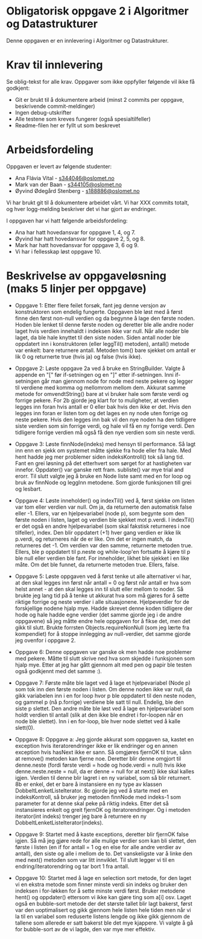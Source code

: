 # Obligatorisk oppgave 2 i Algoritmer og Datastrukturer

Denne oppgaven er en innlevering i Algoritmer og Datastrukturer. 

# Krav til innlevering

Se oblig-tekst for alle krav. Oppgaver som ikke oppfyller følgende vil ikke få godkjent:

* Git er brukt til å dokumentere arbeid (minst 2 commits per oppgave, beskrivende commit-meldinger)	
* Ingen debug-utskrifter
* Alle testene som kreves fungerer (også spesialtilfeller)
* Readme-filen her er fyllt ut som beskrevet

# Arbeidsfordeling

Oppgaven er levert av følgende studenter:
* Ana Flávia Vital - s344046@oslomet.no
* Mark van der Baan - s344105@oslomet.no
* Øyvind Ødegård Stenberg - s188886@oslomet.no

Vi har brukt git til å dokumentere arbeidet vårt. Vi har XXX commits totalt, og hver logg-melding beskriver det vi har gjort av endringer.

I oppgaven har vi hatt følgende arbeidsfordeling:
* Ana har hatt hovedansvar for oppgave 1, 4, og 7. 
* Øyvind har hatt hovedansvar for oppgave 2, 5, og 8. 
* Mark har hatt hovedansvar for oppgave 3, 6 og 9. 
* Vi har i fellesskap løst oppgave 10. 

# Beskrivelse av oppgaveløsning (maks 5 linjer per oppgave)

* Oppgave 1: Etter flere feilet forsøk, fant jeg denne versjon av konstruktoren som endelig fungerte. 
             Oppgaven ble løst med å først finne den først non-null verdien og da begynne å lage den første noden.
             Hoden ble lenket til denne første noden og deretter ble alle andre noder laget hvis verdien innehaldt i indeksen ikke var null.
             Når alle noder ble laget, da ble hale knyttet til den siste noden.
             Siden antall noder ble oppdatert inn i konstruktoren (eller leggTil() metoden), antall() metode var enkelt: bare returnere antall.
             Metoden tom() bare sjekket om antall er lik 0 og returnerte true (hvis ja) og false (hvis ikke).

* Oppgave 2: Løste oppgave 2a ved å bruke en StringBuilder. Valgte å appende en "[" før if-setningen og en "]" etter if-setningen. 
             Inni if-setningen går man gjennom node for node med neste pekere og legger til verdiene med komma og mellomrom mellom dem. Akkurat samme metode for omvendtString() 
             bare at vi bruker hale som første verdi og forrige pekere. For 2b gjorde jeg klart for to muligheter, at verdien legges inn foran hvis antall er 0 eller bak hvis den 
             ikke er det. Hvis den legges inn foran er listen tom og det lages en ny node uten forrige og neste pekere. Hvis den legges inn bak vil den nye noden ha den tidligere 
             siste verdien som sin forrige verdi, og hale vil få en ny forrige verdi. Den tidligere forrige verdien må også få den nye verdien som sin neste verdi.
             
* Oppgave 3: Løste finnNode(indeks) med hensyn til performance. Så lagt inn enn en sjekk om systemet måtte sjekke fra hode eller fra hale. 
             Med hent hadde jeg mer problemer siden indeksKontroll() tok så lang tid. Fant en grei løsning på det etterhvert som sørget for at hastigheten var innefor.
             Oppdater() var ganske rett fram.
             subliste() var mye trial and erorr. Til slutt valgte jeg å bruke en Node liste samt med en for loop og bruk av finnNode og leggInn metodene. Som gjorde funksjonen till grei og lesbart.

* Oppgave 4: Løste inneholder()  og indexTil() ved å, først sjekke om listen var tom eller verdien var null. Om ja, da returnerte den automatisk false eller -1. 
             Ellers, var en hjelpevariabel (node p), som begynte som den første noden i listen, laget og verdien ble sjekket mot p.verdi.
             I indexTil() er det også en andre hjelpevariabel (som skal fakstisk returneres i noe tilfeller), index. 
             Den blir oppdatert (+1) hver gang verdien er ikke lik p.verdi, og returneres når de er like. Om det er ingen match, da returneres det -1.
             Om verdien var den samme, returnerte metoden true. Ellers, ble p oppdatert til p.neste og while-loop'en fortsatte å kjøre til p ble null eller verdien ble fant.
             For inneholder, likhet ble sjekket i en like måte. Om det ble funnet, da returnerte metoden true. Ellers, false.
              

* Oppgave 5: Løste oppgaven ved å først tenke ut alle alternativer vi har, at den skal legges inn først når antall = 0 og først når antall er hva som helst annet - at den skal legges 
             inn til slutt eller mellom to noder. Så brukte jeg lang tid på å tenke ut akkurat hva som må gjøres for å sette riktige forrige og neste verdier i alle situasjonene. 
             Hjelpeverdier for de forskjellige nodene hjalp mye. Hadde skrevet denne koden tidligere der hode og hale hadde egne verdier (det samme gjorde jeg i de andre oppgavene) 
             så jeg måtte endre hele oppgaven for å fikse det, men det gikk til slutt. Brukte forrsten Objects.requireNonNull (som jeg lærte fra kompendiet) for å stoppe innlegging av null-verdier, 
             det samme gjorde jeg ovenfor i oppgave 2.
             
* Oppgave 6: Denne oppgaven var ganske ok men hadde noe problemer med pekere. Måtte til slutt skrive ned hva som skjedde i funksjonen som hjalp mye.
             Etter at jeg har gått gjennom alt med pen og papir ble testen også godkjennt med det samme :).

* Oppgave 7: Første måte ble laget ved å lage et hjelpevariabel (Node p) som tok inn den første noden i listen.
             Om denne noden ikke var null, da gikk variabelen inn i en for loop hvor p ble oppdatert til den neste noden, og gammel p (nå p.forrige) verdiene ble satt til null.
             Endelig, ble den siste p slettet.
             Den andre måte ble løst ved å lage en hjelpevariabel som holdt verdien til antall (slik at den ikke ble endret i for-loopen når en node ble slettet).
             Inn i en for-loop, ble hver node slettet ved å kalle slett(0). 

* Oppgave 8: Oppgave a: Jeg gjorde akkurat som oppgaven sa, kastet en exception hvis iteratorendringer ikke er lik endringer og en annen exception hvis hasNext ikke er sann. Så omgjøres fjernOK til true, sånn at 
             remove() metoden kan fjerne noe. Deretter blir denne omgjort til denne.neste (fordi første verdi = hode og hode.verdi = null) hvis ikke denne.neste.neste = null, da er denne = null for at next() ikke skal kalles igjen. 
             Verdien til denne blir lagret i en ny variabel, som så blir returnert. 8b er enkel, det er bare å instansiere en ny type av klassen DobbeltLenketListeIterator. 8c gjorde jeg ved å starte 
             med en indeksKontroll, så bruker jeg metoden finnNode med indeks-1 som parameter for at denne skal peke på riktig indeks. Etter det så instansieres enkelt og greit fjernOK og iteratorendringer. 
             Og i metoden iterator(int indeks) trenger jeg bare å returnere en ny DobbeltLenketListeIterator(indeks).
             
* Oppgave 9: Startet med å kaste exceptions, deretter blir fjernOK false igjen. Så må jeg gjøre rede for alle mulige verdier som kan bli slettet, den første i listen (en if for antall = 1 og en else for alle andre verdier av antall), 
             den siste og alle i mellom de to. Det vanskeligste var å linke den med next() metoden som var litt innviklet. Til slutt legger vi til en endring/iteratorendring og tar bort 1 fra antall.

* Oppgave 10: Startet med å lage en selection sort metode, for den laget vi en ekstra metode som finner minste verdi sin indeks og bruker den indeksen 
              i for-løkken for å sette minste verdi først. Bruker metodene hent() og oppdater() ettersom vi ikke kan gjøre ting som a[i] osv. Laget også en 
              bubble-sort metode der det største tallet blir lagt bakerst, først var den uoptimalisert og gikk gjennom hele listen hele tiden men når vi la til
              en variabel som reduserte listens lengde og ikke gikk gjennom de tallene som allerede er satt bakerst ble det mye kjappere.
              Vi valgte å gå for bubble-sort av de vi lagde, den var mye mer effektiv.

